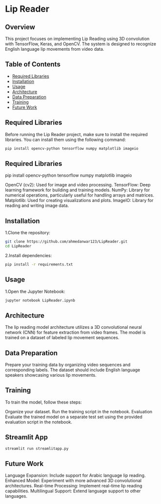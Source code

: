 # Lip Reader

## Overview
This project focuses on implementing Lip Reading using 3D convolution with TensorFlow, Keras, and OpenCV. The system is designed to recognize English language lip movements from video data.

## Table of Contents
- [Required Libraries](#required-libraries)
- [Installation](#installation)
- [Usage](#usage)
- [Architecture](#architecture)
- [Data Preparation](#data-preparation)
- [Training](#training)
- [Future Work](#future-work)

## Required Libraries
Before running the Lip Reader project, make sure to install the required libraries. You can install them using the following command:

```bash
pip install opencv-python tensorflow numpy matplotlib imageio
```
## Required Libraries

pip install opencv-python tensorflow numpy matplotlib imageio

OpenCV (cv2): Used for image and video processing.
TensorFlow: Deep learning framework for building and training models.
NumPy: Library for numerical operations, particularly useful for handling arrays and matrices.
Matplotlib: Used for creating visualizations and plots.
ImageIO: Library for reading and writing image data.

## Installation
  1.Clone the repository:
```bash
git clone https://github.com/ahmedanwar123/LipReader.git
cd LipReader
```
  2.Install dependencies:
```bash
pip install -r requirements.txt
```
## Usage
  1.Open the Jupyter Notebook:
```bash
jupyter notebook LipReader.ipynb
```

## Architecture
The lip reading model architecture utilizes a 3D convolutional neural network (CNN) for feature extraction from video frames. The model is trained on a dataset of labeled lip movement sequences.

## Data Preparation
Prepare your training data by organizing video sequences and corresponding labels. The dataset should include English language speakers showcasing various lip movements.

## Training
To train the model, follow these steps:

Organize your dataset.
Run the training script in the notebook.
Evaluation
Evaluate the trained model on a separate test set using the provided evaluation script in the notebook.

## Streamlit App
```bash
streamlit run streamlitapp.py
```

## Future Work
Language Expansion: Include support for Arabic language lip reading.
Enhanced Model: Experiment with more advanced 3D convolutional architectures.
Real-time Processing: Implement real-time lip reading capabilities.
Multilingual Support: Extend language support to other languages.

